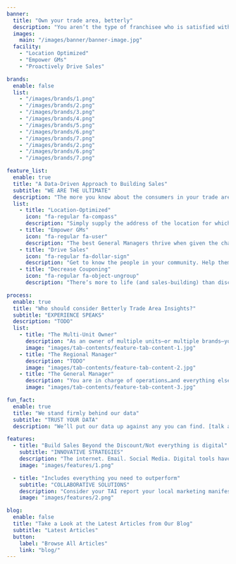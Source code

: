 ```yaml
---
banner:
  title: "Own your trade area, betterly"
  description: "You aren’t the type of franchisee who is satisfied with being just another chain restaurant trying to out-coupon the other guy. You are the franchisee everyone in your system looks up to - the one who dominates the stage on awards night. Betterly’s Trade Area Insights report gives you the power to break sales records."
  images:
    main: "/images/banner/banner-image.jpg"
  facility:
    - "Location Optimized"
    - "Empower GMs"
    - "Proactively Drive Sales"

brands:
  enable: false
  list:
    - "/images/brands/1.png"
    - "/images/brands/2.png"
    - "/images/brands/3.png"
    - "/images/brands/4.png"
    - "/images/brands/5.png"
    - "/images/brands/6.png"
    - "/images/brands/7.png"
    - "/images/brands/2.png"
    - "/images/brands/6.png"
    - "/images/brands/7.png"

feature_list:
  enable: true
  title: "A Data-Driven Approach to Building Sales"
  subtitle: "WE ARE THE ULTIMATE"
  description: "The more you know about the consumers in your trade area the better. Different types of customers respond to different offers & incentives."
  list:
    - title: "Location-Optimized"
      icon: "fa-regular fa-compass"
      description: "Simply supply the address of the location for which to produce a Trade Area Insights report and wait for a comprehensive report."
    - title: "Empower GMs"
      icon: "fa-regular fa-user"
      description: "The best General Managers thrive when given the challenge to own sales growth for their location. Betterly TAI will give them the tools to make sales growth not so scary."
    - title: "Drive Sales"
      icon: "fa-regular fa-dollar-sign"
      description: "Get to know the people in your community. Help them get to know you. Actively getting out and building relationships grow sales…and loyalty. Go beyond your competition, because…there is never a traffic jam on the extra mile."
    - title: "Decrease Couponing"
      icon: "fa-regular fa-object-ungroup"
      description: "There‘s more to life (and sales-building) than discounting/couponing. Help your GMs go out with sales pitches more impactful than ”we’ll give you a huge discount.”"

process:
  enable: true
  title: "Who should consider Betterly Trade Area Insights?"
  subtitle: "EXPERIENCE SPEAKS"
  description: "TODO"
  list:
    - title: "The Multi-Unit Owner"
      description: "As an owner of multiple units–or multiple brands–you understand that every trade area is different, and every brand needs its own personality."
      image: "images/tab-contents/feature-tab-content-1.jpg"
    - title: "The Regional Manager"
      description: "TODO"
      image: "images/tab-contents/feature-tab-content-2.jpg"
    - title: "The General Manager"
      description: "You are in charge of operations…and everything else. While the marketing support you get from corporate and your franchisee are great, you know more can be done. And you’re ready to prove it."
      image: "images/tab-contents/feature-tab-content-3.jpg"

fun_fact:
  enable: true
  title: "We stand firmly behind our data"
  subtitle: "TRUST YOUR DATA"
  description: "We’ll put our data up against any you can find. [talk about the process of continuously updating/validating…the data to make it the most updated it can possibly be]"

features:
  - title: "Build Sales Beyond the Discount/Not everything is digital"
    subtitle: "INNOVATIVE STRATEGIES"
    description: "The internet. Email. Social Media. Digital tools have truly changed the way we market our restaurants. A warm and funny Christmas email might be enough for the great aunt you’ve seen twice since middle school - but try it with  your mom. Closer relationships need more nurturing than ‘personalized’ email blasts."
    image: "images/features/1.png"

  - title: "Includes everything you need to outperform"
    subtitle: "COLLABORATIVE SOLUTIONS"
    description: "Consider your TAI report your local marketing manifesto. Your guidebook. Your map to riches."
    image: "images/features/2.png"

blog:
  enable: false
  title: "Take a Look at the Latest Articles from Our Blog"
  subtitle: "Latest Articles"
  button:
    label: "Browse All Articles"
    link: "blog/"
---
```

